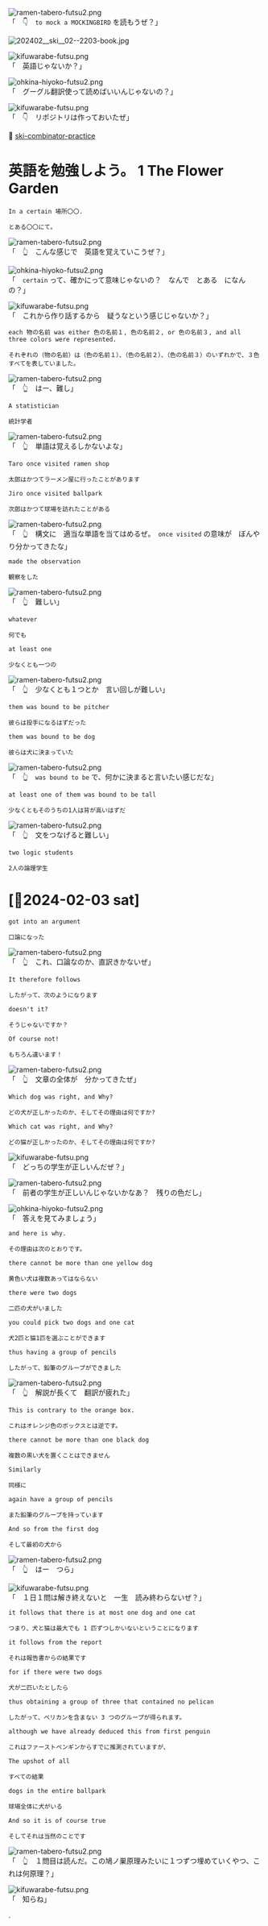 ![ramen-tabero-futsu2.png](https://crieit.now.sh/upload_images/d27ea8dcfad541918d9094b9aed83e7d61daf8532bbbe.png)  
「　👇　`to mock a MOCKINGBIRD` を読もうぜ？」  

![202402__ski__02--2203-book.jpg](https://crieit.now.sh/upload_images/84914ddbb8215da02310a247920b278565bcea92bc504.jpg)  

![kifuwarabe-futsu.png](https://crieit.now.sh/upload_images/beaf94b260ae2602ca8cf7f5bbc769c261daf8686dbda.png)  
「　英語じゃないか？」  

![ohkina-hiyoko-futsu2.png](https://crieit.now.sh/upload_images/96fb09724c3ce40ee0861a0fd1da563d61daf8a09d9bc.png)  
「　グーグル翻訳使って読めばいいんじゃないの？」  

![kifuwarabe-futsu.png](https://crieit.now.sh/upload_images/beaf94b260ae2602ca8cf7f5bbc769c261daf8686dbda.png)  
「　👇　リポジトリは作っておいたぜ」  

📖 [ski-combinator-practice](https://github.com/muzudho/ski-combinator-practice)  

# 英語を勉強しよう。 1 The Flower Garden

```plaintext
In a certain 場所〇〇.

とある〇〇にて。
```

![ramen-tabero-futsu2.png](https://crieit.now.sh/upload_images/d27ea8dcfad541918d9094b9aed83e7d61daf8532bbbe.png)  
「　👆　こんな感じで　英語を覚えていこうぜ？」  

![ohkina-hiyoko-futsu2.png](https://crieit.now.sh/upload_images/96fb09724c3ce40ee0861a0fd1da563d61daf8a09d9bc.png)  
「　`certain` って、確かにって意味じゃないの？　なんで　とある　になんの？」  

![kifuwarabe-futsu.png](https://crieit.now.sh/upload_images/beaf94b260ae2602ca8cf7f5bbc769c261daf8686dbda.png)  
「　これから作り話するから　疑うなという感じじゃないか？」  

```plaintext
each 物の名前 was either 色の名前１, 色の名前２, or 色の名前３, and all three colors were represented.

それぞれの（物の名前）は（色の名前１）、（色の名前２）、（色の名前３）のいずれかで、３色すべてを表していました。
```

![ramen-tabero-futsu2.png](https://crieit.now.sh/upload_images/d27ea8dcfad541918d9094b9aed83e7d61daf8532bbbe.png)  
「　👆　はー、難し」  

```plaintext
A statistician

統計学者
```

![ramen-tabero-futsu2.png](https://crieit.now.sh/upload_images/d27ea8dcfad541918d9094b9aed83e7d61daf8532bbbe.png)  
「　👆　単語は覚えるしかないよな」  

```plaintext
Taro once visited ramen shop

太郎はかつてラーメン屋に行ったことがあります

Jiro once visited ballpark

次郎はかつて球場を訪れたことがある
```

![ramen-tabero-futsu2.png](https://crieit.now.sh/upload_images/d27ea8dcfad541918d9094b9aed83e7d61daf8532bbbe.png)  
「　👆　構文に　適当な単語を当てはめるぜ。　`once visited` の意味が　ぼんやり分かってきたな」  

```plaintext
made the observation

観察をした
```

![ramen-tabero-futsu2.png](https://crieit.now.sh/upload_images/d27ea8dcfad541918d9094b9aed83e7d61daf8532bbbe.png)  
「　👆　難しい」  

```plaintext
whatever

何でも
```

```plaintext
at least one

少なくとも一つの
```

![ramen-tabero-futsu2.png](https://crieit.now.sh/upload_images/d27ea8dcfad541918d9094b9aed83e7d61daf8532bbbe.png)  
「　👆　少なくとも１つとか　言い回しが難しい」  

```plaintext
them was bound to be pitcher

彼らは投手になるはずだった

them was bound to be dog

彼らは犬に決まっていた
```

![ramen-tabero-futsu2.png](https://crieit.now.sh/upload_images/d27ea8dcfad541918d9094b9aed83e7d61daf8532bbbe.png)  
「　👆　`was bound to be` で、何かに決まると言いたい感じだな」  

```plaintext
at least one of them was bound to be tall

少なくともそのうちの1人は背が高いはずだ
```

![ramen-tabero-futsu2.png](https://crieit.now.sh/upload_images/d27ea8dcfad541918d9094b9aed83e7d61daf8532bbbe.png)  
「　👆　文をつなげると難しい」  

```plaintext
two logic students

2人の論理学生
```

# [📅2024-02-03 sat]

```plaintext
got into an argument

口論になった
```

![ramen-tabero-futsu2.png](https://crieit.now.sh/upload_images/d27ea8dcfad541918d9094b9aed83e7d61daf8532bbbe.png)  
「　👆　これ、口論なのか、直訳きかないぜ」  

```plaintext
It therefore follows

したがって、次のようになります
```

```plaintext
doesn't it?

そうじゃないですか？
```

```plaintext
Of course not!

もちろん違います！
```

![ramen-tabero-futsu2.png](https://crieit.now.sh/upload_images/d27ea8dcfad541918d9094b9aed83e7d61daf8532bbbe.png)  
「　👆　文章の全体が　分かってきたぜ」  

```plaintext
Which dog was right, and Why?

どの犬が正しかったのか、そしてその理由は何ですか?

Which cat was right, and Why?

どの猫が正しかったのか、そしてその理由は何ですか?
```

![kifuwarabe-futsu.png](https://crieit.now.sh/upload_images/beaf94b260ae2602ca8cf7f5bbc769c261daf8686dbda.png)  
「　どっちの学生が正しいんだぜ？」  

![ramen-tabero-futsu2.png](https://crieit.now.sh/upload_images/d27ea8dcfad541918d9094b9aed83e7d61daf8532bbbe.png)  
「　前者の学生が正しいんじゃないかなあ？　残りの色だし」  

![ohkina-hiyoko-futsu2.png](https://crieit.now.sh/upload_images/96fb09724c3ce40ee0861a0fd1da563d61daf8a09d9bc.png)  
「　答えを見てみましょう」  

```plaintext
and here is why.

その理由は次のとおりです。
```

```plaintext
there cannot be more than one yellow dog

黄色い犬は複数あってはならない
```

```plaintext
there were two dogs

二匹の犬がいました
```

```plaintext
you could pick two dogs and one cat

犬2匹と猫1匹を選ぶことができます
```

```plaintext
thus having a group of pencils

したがって、鉛筆のグループができました
```

![ramen-tabero-futsu2.png](https://crieit.now.sh/upload_images/d27ea8dcfad541918d9094b9aed83e7d61daf8532bbbe.png)  
「　👆　解説が長くて　翻訳が疲れた」  

```plaintext
This is contrary to the orange box.

これはオレンジ色のボックスとは逆です。
```

```plaintext
there cannot be more than one black dog

複数の黒い犬を置くことはできません
```

```plaintext
Similarly

同様に
```

```plaintext
again have a group of pencils

また鉛筆のグループを持っています
```

```plaintext
And so from the first dog

そして最初の犬から
```

![ramen-tabero-futsu2.png](https://crieit.now.sh/upload_images/d27ea8dcfad541918d9094b9aed83e7d61daf8532bbbe.png)  
「　👆　はー　つら」  

![kifuwarabe-futsu.png](https://crieit.now.sh/upload_images/beaf94b260ae2602ca8cf7f5bbc769c261daf8686dbda.png)  
「　１日１問は解き終えないと　一生　読み終わらないぜ？」  

```plaintext
it follows that there is at most one dog and one cat

つまり、犬と猫は最大でも 1 匹ずつしかいないということになります
```

```plaintext
it follows from the report

それは報告書からの結果です
```

```plaintext
for if there were two dogs

犬が二匹いたとしたら
```

```plaintext
thus obtaining a group of three that contained no pelican

したがって、ペリカンを含まない 3 つのグループが得られます。
```

```plaintext
although we have already deduced this from first penguin

これはファーストペンギンからすでに推測されていますが、
```

```plaintext
The upshot of all

すべての結果
```

```plaintext
dogs in the entire ballpark

球場全体に犬がいる
```

```plaintext
And so it is of course true

そしてそれは当然のことです
```

![ramen-tabero-futsu2.png](https://crieit.now.sh/upload_images/d27ea8dcfad541918d9094b9aed83e7d61daf8532bbbe.png)  
「　👆　１問目は読んだ。この鳩ノ巣原理みたいに１つずつ埋めていくやつ、これは何原理？」  

![kifuwarabe-futsu.png](https://crieit.now.sh/upload_images/beaf94b260ae2602ca8cf7f5bbc769c261daf8686dbda.png)  
「　知らね」  

.